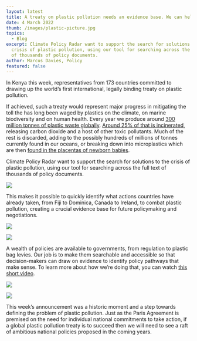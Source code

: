 ```yaml
---
layout: latest
title: A treaty on plastic pollution needs an evidence base. We can help with that.
date: 4 March 2022
thumb: /images/plastic-picture.jpg
topics:
  - Blog
excerpt: Climate Policy Radar want to support the search for solutions to the
  crisis of plastic pollution, using our tool for searching across the full text
  of thousands of policy documents.
author: Marcus Davies, Policy
featured: false
---
```

<!--StartFragment-->

In Kenya this week, representatives from 173 countries committed to drawing up the world’s first international, legally binding treaty on plastic pollution.

If achieved, such a treaty would represent major progress in mitigating the toll the has long been waged by plastics on the climate, on marine biodiversity and on human health. Every year we produce around [300 million tonnes of plastic waste globally](https://www.unep.org/interactives/beat-plastic-pollution/). [Around 25% of that is incinerated](https://ourworldindata.org/plastic-pollution), releasing carbon dioxide and a host of other toxic pollutants. Much of the rest is discarded, adding to the possibly hundreds of millions of tonnes currently found in our oceans, or breaking down into microplastics which are then [found in the placentas of newborn babies](https://www.unep.org/interactives/beat-plastic-pollution/).

Climate Policy Radar want to support the search for solutions to the crisis of plastic pollution, using our tool for searching across the full text of thousands of policy documents.

![](/images/cropped-plastic-pollution-gif.gif)

This makes it possible to quickly identify what actions countries have already taken, from Fiji to Dominica, Canada to Ireland, to combat plastic pollution, creating a crucial evidence base for future policymaking and negotiations.

![](/images/new-blog-pic-1.png)

![](/images/new-blog-pic-2.png)

A wealth of policies are available to governments, from regulation to plastic bag levies. Our job is to make them searchable and accessible so that decision-makers can draw on evidence to identify policy pathways that make sense. To learn more about how we’re doing that, you can watch [this short video](https://climatepolicyradar.org/media/CPR%20alpha%20demo.mp4).

![](/images/blog-pic-3.png)

![](/images/blog-pic-4.png)

This week’s announcement was a historic moment and a step towards defining the problem of plastic pollution. Just as the Paris Agreement is premised on the need for individual national commitments to take action, if a global plastic pollution treaty is to succeed then we will need to see a raft of ambitious national policies proposed in the coming years. 

<!--EndFragment-->